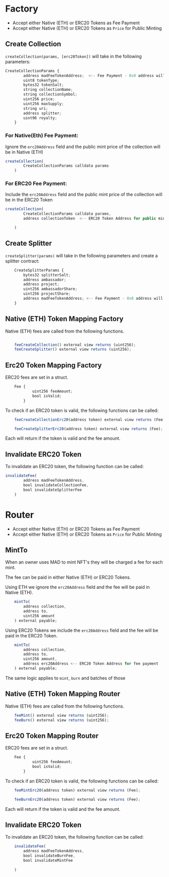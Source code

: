 # Factory

- Accept either Native (ETH) or ERC20 Tokens as Fee Payment
- Accept either Native (ETH) or ERC20 Tokens as `Price` for Public Minting

## Create Collection

`createCollection(params, [erc20Token])` will take in the following parameters:

``` javascript
CreateCollectionParams {
        address madFeeTokenAddress;  <-- Fee Payment - 0x0 address will resolve to Native (ETH)
        uint8 tokenType;
        bytes32 tokenSalt;
        string collectionName;
        string collectionSymbol;
        uint256 price;
        uint256 maxSupply;
        string uri;
        address splitter;
        uint96 royalty;
    }
```
### For Native(Eth) Fee Payment:

Ignore the `erc20Address` field and the public mint price of the collection will be in Native (ETH)


``` javascript
createCollection(
        CreateCollectionParams calldata params
    )
```

### For ERC20 Fee Payment:

Include the `erc20Address` field and the public mint price of the collection will be in the ERC20 Token

``` javascript
createCollection(
        CreateCollectionParams calldata params,
        address collectionToken  <-- ERC20 Token Address for public minting

    )

```

## Create Splitter

`createSplitter(params)` will take in the following parameters and create a splitter contract:

``` javascript
    CreateSplitterParams {
        bytes32 splitterSalt;
        address ambassador;
        address project;
        uint256 ambassadorShare;
        uint256 projectShare;
        address madFeeTokenAddress; <-- Fee Payment - 0x0 address will resolve to Native (ETH)
    }
```

## Native (ETH) Token Mapping Factory

Native (ETH) fees are called from the following functions.

``` javascript

    feeCreateCollection() external view returns (uint256);
    feeCreateSplitter() external view returns (uint256);
```

## Erc20 Token Mapping Factory

ERC20 fees are set in a struct.

``` javascript
    Fee {
            uint256 feeAmount;
            bool isValid;
        }
```

To check if an ERC20 token is valid, the following functions can be called:

```javascript
    feeCreateCollectionErc20(address token) external view returns (Fee);

    feeCreateSplitterErc20(address token) external view returns (Fee);
```
Each will return if the token is valid and the fee amount.

## Invalidate ERC20 Token

To invalidate an ERC20 token, the following function can be called:

```javascript
invalidateFee(
        address madFeeTokenAddress,
        bool invalidateCollectionFee,
        bool invalidateSplitterFee
    ) 
```

# Router

- Accept either Native (ETH) or ERC20 Tokens as Fee Payment
- Accept either Native (ETH) or ERC20 Tokens as `Price` for Public Minting

## MintTo

When an owner uses MAD to mint NFT's they will be charged a fee for each mint.

The fee can be paid in either Native (ETH) or ERC20 Tokens.

Using ETH we ignore the `erc20Address` field and the fee will be paid in Native (ETH).

``` javascript
    mintTo(
        address collection,
        address to,
        uint256 amount
    ) external payable;
```

Using ERC20 Tokens we include the `erc20Address` field and the fee will be paid in the ERC20 Token.

``` javascript
    mintTo(
        address collection,
        address to,
        uint256 amount,
        address erc20Address <-- ERC20 Token Address for fee payment
    ) external payable;
```

The same logic applies to `mint`, `burn` and batches of those

## Native (ETH) Token Mapping Router

Native (ETH) fees are called from the following functions.

``` javascript
    feeMint() external view returns (uint256);
    feeBurn() external view returns (uint256);
```

## Erc20 Token Mapping Router

ERC20 fees are set in a struct.

``` javascript
    Fee {
            uint256 feeAmount;
            bool isValid;
        }
```

To check if an ERC20 token is valid, the following functions can be called:

```javascript
    feeMintErc20(address token) external view returns (Fee);

    feeBurnErc20(address token) external view returns (Fee);
```

Each will return if the token is valid and the fee amount.

## Invalidate ERC20 Token

To invalidate an ERC20 token, the following function can be called:

```javascript   
    invalidateFee(
        address madFeeTokenAddress,
        bool invalidateBurnFee,
        bool invalidateMintFee
        
    ) 
```
